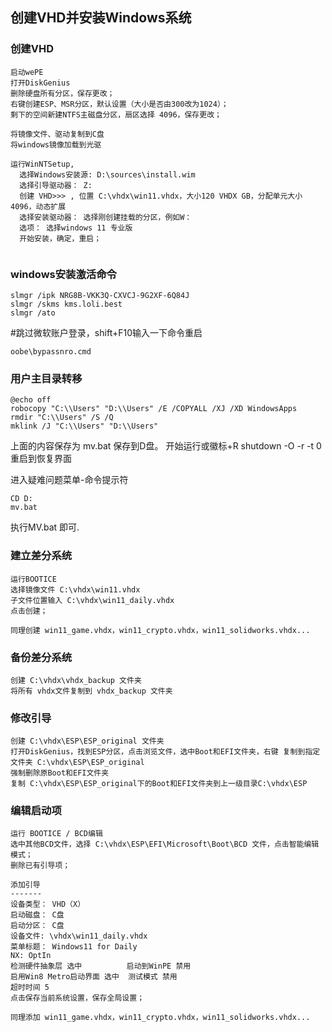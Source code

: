 ## 创建VHD并安装Windows系统

### 创建VHD

```
启动wePE
打开DiskGenius
删除硬盘所有分区，保存更改；
右键创建ESP、MSR分区，默认设置（大小是否由300改为1024）；
剩下的空间新建NTFS主磁盘分区，扇区选择 4096，保存更改；

将镜像文件、驱动复制到C盘
将windows镜像加载到光驱

运行WinNTSetup,
  选择Windows安装源: D:\sources\install.wim
  选择引导驱动器： Z:
  创建 VHD>>> , 位置 C:\vhdx\win11.vhdx，大小120 VHDX GB，分配单元大小4096，动态扩展
  选择安装驱动器： 选择刚创建挂载的分区，例如W：
  选项： 选择windows 11 专业版
  开始安装，确定，重启；
  
```

### windows安装激活命令

```
slmgr /ipk NRG8B-VKK3Q-CXVCJ-9G2XF-6Q84J
slmgr /skms kms.loli.best
slmgr /ato
```

#跳过微软账户登录，shift+F10输入一下命令重启

```
oobe\bypassnro.cmd
```

### 用户主目录转移

```
@echo off
robocopy "C:\\Users" "D:\\Users" /E /COPYALL /XJ /XD WindowsApps
rmdir "C:\\Users" /S /Q
mklink /J "C:\\Users" "D:\\Users"
```


上面的内容保存为 mv.bat 保存到D盘。
开始运行或徽标+R
shutdown -O -r -t 0
重启到恢复界面

进入疑难问题菜单-命令提示符

```
CD D:
mv.bat
```

执行MV.bat 即可.





### 建立差分系统

```
运行BOOTICE
选择镜像文件 C:\vhdx\win11.vhdx
子文件位置输入 C:\vhdx\win11_daily.vhdx
点击创建；

同理创建 win11_game.vhdx，win11_crypto.vhdx，win11_solidworks.vhdx...
```

### 备份差分系统

```
创建 C:\vhdx\vhdx_backup 文件夹
将所有 vhdx文件复制到 vhdx_backup 文件夹
```

### 修改引导

```
创建 C:\vhdx\ESP\ESP_original 文件夹
打开DiskGenius，找到ESP分区，点击浏览文件，选中Boot和EFI文件夹，右键 复制到指定文件夹 C:\vhdx\ESP\ESP_original
强制删除原Boot和EFI文件夹
复制 C:\vhdx\ESP\ESP_original下的Boot和EFI文件夹到上一级目录C:\vhdx\ESP
```

### 编辑启动项

```
运行 BOOTICE / BCD编辑
选中其他BCD文件，选择 C:\vhdx\ESP\EFI\Microsoft\Boot\BCD 文件，点击智能编辑模式；
删除已有引导项；

添加引导
-------
设备类型： VHD（X）
启动磁盘： C盘
启动分区： C盘
设备文件: \vhdx\win11_daily.vhdx
菜单标题： Windows11 for Daily
NX: OptIn
检测硬件抽象层 选中 			启动到WinPE 禁用
启用Win8 Metro启动界面 选中  测试模式 禁用
超时时间 5
点击保存当前系统设置，保存全局设置；

同理添加 win11_game.vhdx，win11_crypto.vhdx，win11_solidworks.vhdx...

```

